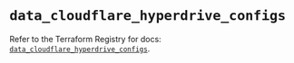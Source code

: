 # `data_cloudflare_hyperdrive_configs`

Refer to the Terraform Registry for docs: [`data_cloudflare_hyperdrive_configs`](https://registry.terraform.io/providers/cloudflare/cloudflare/5.7.1/docs/data-sources/hyperdrive_configs).
